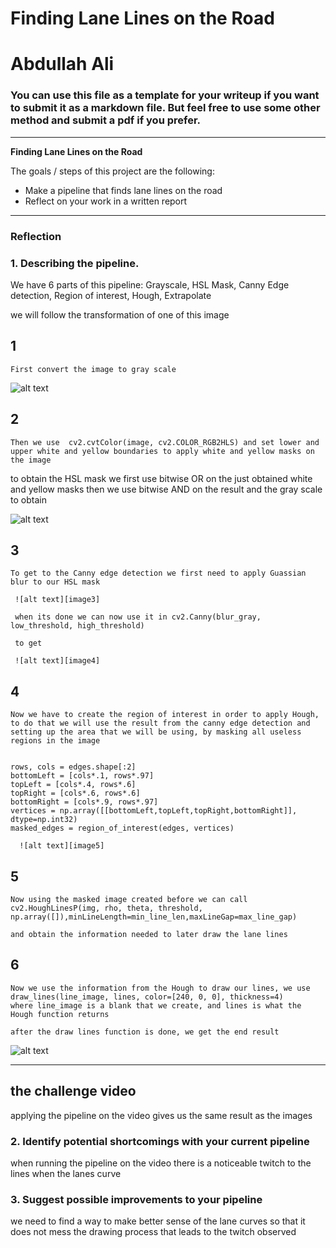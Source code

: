 # **Finding Lane Lines on the Road**

#  **Abdullah Ali** 



### You can use this file as a template for your writeup if you want to submit it as a markdown file. But feel free to use some other method and submit a pdf if you prefer.

---

**Finding Lane Lines on the Road**

The goals / steps of this project are the following:
* Make a pipeline that finds lane lines on the road
* Reflect on your work in a written report


[//]: # (Image References)
[image1]: ./GrayScale_solidWhiteRight.jpg "GrayScale_solidWhiteRight.jpg"

[image2]: ./HSLMASK_solidWhiteRight.jpg "HSLMASK_solidWhiteRight.jpg.jpg"

[image3]: ./GuassianBlur_solidWhiteRight.jpg "GuassianBlur_solidWhiteRight.jpg"

[image4]: ./Canny_solidWhiteRight.jpg "Canny_solidWhiteRight.jpg"

[image5]: ./Interest_solidWhiteRight.jpg "Interest_solidWhiteRight.jpg"

[image6]: ./Output_solidWhiteRight.jpg "Output_solidWhiteRight.jpg"

[image7]: ./test_images/solidWhiteRight.jpg "solidWhiteRight.jpg"
---

### Reflection

### 1. Describing the pipeline.

We have 6 parts of this pipeline: Grayscale, HSL Mask, Canny Edge detection, Region of interest, Hough, Extrapolate

we will follow the transformation of one of this image 


 ## 1
 
 
	First convert the image to gray scale 
 
 ![alt text][image1] 
 
 
 ## 2
 

	Then we use  cv2.cvtColor(image, cv2.COLOR_RGB2HLS) and set lower and upper white and yellow boundaries to apply white and yellow masks on the image
 to obtain the HSL mask we first use bitwise OR on the just obtained white and yellow masks
 then we use bitwise AND on the result and the gray scale to obtain 
 
  ![alt text][image2] 
  
  
 ## 3
 
	To get to the Canny edge detection we first need to apply Guassian blur to our HSL mask 
	
	 ![alt text][image3] 
	 
	 when its done we can now use it in cv2.Canny(blur_gray, low_threshold, high_threshold)
	 
	 to get 
	 
	 ![alt text][image4] 	 
  
## 4

	Now we have to create the region of interest in order to apply Hough, to do that we will use the result from the canny edge detection and setting up the area that we will be using, by masking all useless regions in the image 
	
	
    rows, cols = edges.shape[:2]
    bottomLeft = [cols*.1, rows*.97]
    topLeft = [cols*.4, rows*.6]
    topRight = [cols*.6, rows*.6]
    bottomRight = [cols*.9, rows*.97]
    vertices = np.array([[bottomLeft,topLeft,topRight,bottomRight]], dtype=np.int32)
    masked_edges = region_of_interest(edges, vertices)
	
	  ![alt text][image5] 
 
## 5
 
	Now using the masked image created before we can call  cv2.HoughLinesP(img, rho, theta, threshold, np.array([]),minLineLength=min_line_len,maxLineGap=max_line_gap)

	and obtain the information needed to later draw the lane lines
	
  
## 6

	Now we use the information from the Hough to draw our lines, we use  draw_lines(line_image, lines, color=[240, 0, 0], thickness=4)
	where line_image is a blank that we create, and lines is what the Hough function returns 
	
	after the draw lines function is done, we get the end result 
	
 ![alt text][image6]	
	
	
---
## the challenge video 

 applying the pipeline on the video gives us the same result as the images 

### 2. Identify potential shortcomings with your current pipeline

when running the pipeline on the video there is a noticeable twitch to the lines when the lanes curve 



### 3. Suggest possible improvements to your pipeline

we need to find a way to make better sense of the lane curves so that it does not mess the drawing process that leads to the twitch observed
